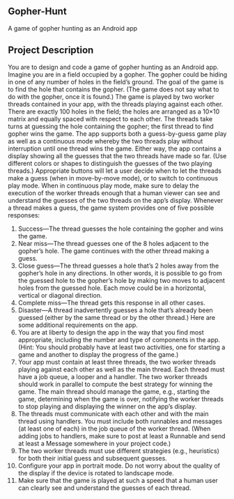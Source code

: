 ## Gopher-Hunt
A game of gopher hunting as an Android app

## Project Description
You are to design and code a game of gopher hunting as an Android app. Imagine you are in a field occupied
by a gopher. The gopher could be hiding in one of any number of holes in the field’s ground. The goal of the
game is to find the hole that contains the gopher. (The game does not say what to do with the gopher, once it
is found.)
The game is played by two worker threads contained in your app, with the threads playing against each
other. There are exactly 100 holes in the field; the holes are arranged as a 10×10 matrix and equally spaced
with respect to each other. The threads take turns at guessing the hole containing the gopher; the first thread
to find gopher wins the game.
The app supports both a guess-by-guess game play as well as a continuous mode whereby the two threads
play without interruption until one thread wins the game. Either way, the app contains a display showing all
the guesses that the two threads have made so far. (Use different colors or shapes to distinguish the guesses
of the two playing threads.) Appropriate buttons will let a user decide when to let the threads make a guess
(when in move-by-move mode), or to switch to continuous play mode. When in continuous play mode, make
sure to delay the execution of the worker threads enough that a human viewer can see and understand the
guesses of the two threads on the app’s display.
Whenever a thread makes a guess, the game system provides one of five possible responses:
1. Success—The thread guesses the hole containing the gopher and wins the game.
2. Near miss—The thread guesses one of the 8 holes adjacent to the gopher’s hole. The game continues
with the other thread making a guess.
3. Close guess—The thread guesses a hole that’s 2 holes away from the gopher’s hole in any directions.
In other words, it is possible to go from the guessed hole to the gopher’s hole by making two moves to
adjacent holes from the guessed hole. Each move could be in a horizontal, vertical or diagonal direction.
4. Complete miss—The thread gets this response in all other cases.
5. Disaster—A thread inadvertently guesses a hole that’s already been guessed (either by the same thread
or by the other thread.)
Here are some additional requirements on the app.
1. You are at liberty to design the app in the way that you find most appropriate, including the number and
type of components in the app. (Hint: You should probably have at least two activities, one for starting
a game and another to display the progress of the game.)
2. Your app must contain at least three threads, the two worker threads playing against each other as well
as the main thread. Each thread must have a job queue, a looper and a handler. The two worker threads
should work in parallel to compute the best strategy for winning the game. The main thread should
manage the game, e.g., starting the game, determining when the game is over, notifying the worker
threads to stop playing and displaying the winner on the app’s display.
3. The threads must communicate with each other and with the main thread using handlers. You must
include both runnables and messages (at least one of each) in the job queue of the worker thread. (When
adding jobs to handlers, make sure to post at least a Runnable and send at least a Message somewhere
in your project code.)
4. The two worker threads must use different strategies (e.g., heuristics) for both their initial guess and
subsequent guesses.
5. Configure your app in portrait mode. Do not worry about the quality of the display if the device is
rotated to landscape mode.
6. Make sure that the game is played at such a speed that a human user can clearly see and understand the
guesses of each thread.
